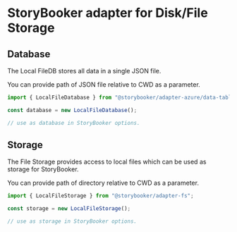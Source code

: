# StoryBooker adapter for Disk/File Storage

## Database

The Local FileDB stores all data in a single JSON file.

You can provide path of JSON file relative to CWD as a parameter.

```ts
import { LocalFileDatabase } from "@storybooker/adapter-azure/data-tables";

const database = new LocalFileDatabase();

// use as database in StoryBooker options.
```

## Storage

The File Storage provides access to local files which can be used as storage for StoryBooker.

You can provide path of directory relative to CWD as a parameter.

```ts
import { LocalFileStorage } from "@storybooker/adapter-fs";

const storage = new LocalFileStorage();

// use as storage in StoryBooker options.
```
